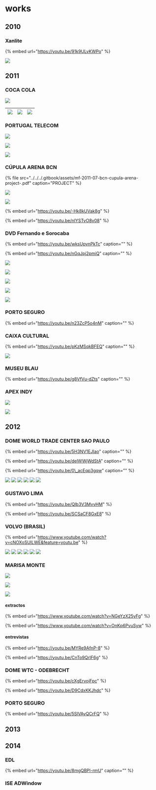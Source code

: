 # works

## 2010

### Xanlite

{% embed url="https://youtu.be/91k9ULvKWPo" %}

![](../../../.gitbook/assets/mf-2010-06-fr-xanlite.jpg)

## 2011

### COCA COLA

![](../../../.gitbook/assets/mf-2011-xx-br-cocacola-chevrolet-hall-02.jpeg)

| ![](../../../.gitbook/assets/mf-2011-xx-br-cocacola-chevrolet-hall-01.jpeg) | ![](../../../.gitbook/assets/mf-2011-xx-br-cocacola-chevrolet-hall-04.jpeg) | ![](../../../.gitbook/assets/mf-2011-xx-br-cocacola-chevrolet-hall-03.jpeg) |
| :--- | :--- | :--- |




### PORTUGAL TELECOM

![](../../../.gitbook/assets/mf-2010-11-br-portugal-telecom-premio-literatura-02.jpg)

![](../../../.gitbook/assets/mf-2010-11-br-portugal-telecom-premio-literatura-03.jpeg)

![](../../../.gitbook/assets/mf-2010-11-br-portugal-telecom-premio-literatura-01.jpeg)

### CÚPULA ARENA BCN

{% file src="../../../.gitbook/assets/mf-2011-07-bcn-cupula-arena-project-.pdf" caption="PROJECT" %}

![](../../../.gitbook/assets/mf-2011-07-bcn-cupula-arena-1-.jpg)

![](../../../.gitbook/assets/mf-2011-07-bcn-cupula-arena-5-.jpg)

{% embed url="https://youtu.be/-Hk8kUVak8g" %}

{% embed url="https://youtu.be/nIYSTvO8v08" %}

### DVD Fernando e Sorocaba

{% embed url="https://youtu.be/wksUpvnPkTc" caption="" %}

{% embed url="https://youtu.be/nGqJpj2pmiQ" caption="" %}

![](../../../.gitbook/assets/mf-2011-10-br-dvd-fernando-e-sorocaba-01.jpeg)

![](../../../.gitbook/assets/mf-2011-10-br-dvd-fernando-e-sorocaba-02.jpg)

![](../../../.gitbook/assets/mf-2011-10-br-dvd-fernando-e-sorocaba-3-.jpg)

![](../../../.gitbook/assets/mf-2011-10-br-dvd-fernando-e-sorocaba-4-.jpg)

![](../../../.gitbook/assets/mf-2011-10-br-dvd-fernando-e-sorocaba-5-.jpg)

### PORTO SEGURO

{% embed url="https://youtu.be/n23ZcP5o4nM" caption="" %}

### CAIXA CULTURAL

{% embed url="https://youtu.be/pKzMSqkBFEQ" caption="" %}

![](../../../.gitbook/assets/mf-2011-12-br-caixa-cultural-mapping-01.jpeg)

### MUSEU BLAU

{% embed url="https://youtu.be/g8VfVu-dZts" caption="" %}

### APEX INDY

![](../../../.gitbook/assets/mf-2011-12-apex-findy-2-.jpg)

![](../../../.gitbook/assets/mf-2011-12-apex-findy-1-.jpg)

## 2012

### DOME WORLD TRADE CENTER SAO PAULO

{% embed url="https://youtu.be/5H3NV1EJIao" caption="" %}

{% embed url="https://youtu.be/delWWjWdStA" caption="" %}

{% embed url="https://youtu.be/0\_acEqp3gqw" caption="" %}

![](../../../.gitbook/assets/mf-2012-03-br-dome-world-trade-center-01.jpeg) ![](../../../.gitbook/assets/mf-2012-03-br-dome-world-trade-center-02.jpeg) ![](../../../.gitbook/assets/mf-2012-03-br-dome-world-trade-center-03.jpeg) ![](../../../.gitbook/assets/mf-2012-03-br-dome-world-trade-center-04.jpeg) ![](../../../.gitbook/assets/mf-2012-03-br-dome-world-trade-center-05.jpeg) ![](../../../.gitbook/assets/mf-2012-03-br-dome-world-trade-center-06.jpeg)

### GUSTAVO LIMA

{% embed url="https://youtu.be/Qlb3V3MvvHM" %}

{% embed url="https://youtu.be/SCSaCF8GxE8" %}

### VOLVO \(BRASIL\)

{% embed url="https://www.youtube.com/watch?v=cNOXoSUILWE&feature=youtu.be" %}

![](../../../.gitbook/assets/mf-2012-06-br-volvo-01.jpg) ![](../../../.gitbook/assets/mf-2012-06-br-volvo-02.jpg) ![](../../../.gitbook/assets/mf-2012-06-br-volvo-03.jpg) ![](../../../.gitbook/assets/mf-2012-06-br-volvo-04.jpg) ![](../../../.gitbook/assets/mf-2012-06-br-volvo-05.jpg) ![](../../../.gitbook/assets/mf-2012-06-br-volvo-06.jpg)

### MARISA MONTE

![](../../../.gitbook/assets/mf-2012-10-marisa-monte-01.jpeg)

![](../../../.gitbook/assets/mf-2012-10-marisa-monte-03.jpeg)

![](../../../.gitbook/assets/mf-2012-10-marisa-monte-02.png)

#### extractos

{% embed url="https://www.youtube.com/watch?v=NGeYzX25yFg" %}

{% embed url="https://www.youtube.com/watch?v=OnKp6PvuSyw" %}

#### entrevistas

{% embed url="https://youtu.be/MYRe9AfnP-8" %}

{% embed url="https://youtu.be/CnTo9QrIF6g" %}

### DOME WTC - ODEBRECHT

{% embed url="https://youtu.be/cXgErvojFpc" %}

{% embed url="https://youtu.be/D9CdxKKJhdc" %}

### PORTO SEGURO

{% embed url="https://youtu.be/5SlVAyQCrFQ" %}

## 2013

### 



## 2014

### EDL

{% embed url="https://youtu.be/8mgQBPl-rmU" caption="" %}

### ISE ADWindow

